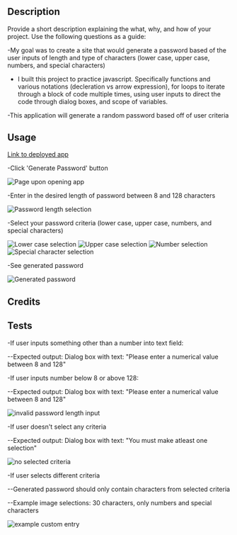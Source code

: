 # <Password-Generator>

## Description

Provide a short description explaining the what, why, and how of your project. Use the following questions as a guide:

-My goal was to create a site that would generate a password based of the user inputs of length and type of characters (lower case, upper case, numbers, and special characters)

- I built this project to practice javascript. Specifically functions and various notations (decleration vs arrow expression), for loops to iterate through a block of code multiple times, using user inputs to direct the code through dialog boxes, and scope of variables.

-This application will generate a random password based off of user criteria

## Usage
[Link to deployed app](https://andrewmuhn.github.io/password-generator/)

-Click 'Generate Password' button

![Page upon opening app](Assets/images/open.png)

-Enter in the desired length of password between 8 and 128 characters

![Password length selection](Assets/images/charnum.png)

-Select your password criteria (lower case, upper case, numbers, and special characters)

![Lower case selection](Assets/images/lowercase.png)
![Upper case selection](Assets/images/uppercase.png)
![Number selection](Assets/images/numbers.png)
![Special character selection](Assets/images/special.png)

-See generated password

![Generated password](Assets/images/generatedpass.png)

## Credits


## Tests

-If user inputs something other than a number into text field:

--Expected output: Dialog box with text: "Please enter a numerical value between 8 and 128"

-If user inputs number below 8 or above 128:

--Expected output: Dialog box with text: "Please enter a numerical value between 8 and 128"

![invalid password length input](Assets/images/invalidentry.png)

-If user doesn't select any criteria

--Expected output: Dialog box with text: "You must make atleast one selection"

![no selected criteria](Assets/images/noselection.png)

-If user selects different criteria

--Generated password should only contain characters from selected criteria

--Example image selections: 30 characters, only numbers and special characters

![example custom entry](Assets/images/customentry.png)
